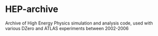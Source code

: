 HEP-archive
===========

Archive of High Energy Physics simulation and analysis code, used with various DZero and ATLAS experiments between 2002-2006
